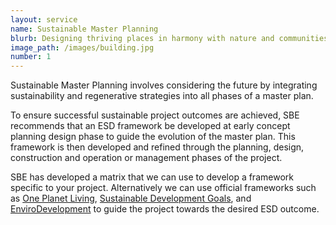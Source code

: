 ```yaml
---
layout: service
name: Sustainable Master Planning
blurb: Designing thriving places in harmony with nature and communities
image_path: /images/building.jpg
number: 1
---
```



Sustainable Master Planning involves considering the future by integrating sustainability and regenerative strategies into all phases of a master plan.

To ensure successful sustainable project outcomes are achieved, SBE recommends that an ESD framework be developed at early concept planning design phase to guide the evolution of the master plan. This framework is then developed and refined through the planning, design, construction and operation or management phases of the project.

SBE has developed a matrix that we can use to develop a framework specific to your project. Alternatively we can use official frameworks such as [One Planet Living](http://www.bioregional.com/oneplanetliving/), [Sustainable Development Goals](http://www.un.org/sustainabledevelopment/sustainable-development-goals/), and [EnviroDevelopment](http://www.envirodevelopment.com.au/default.asp) to guide the project towards the desired ESD outcome.